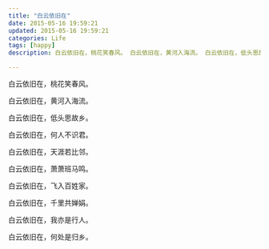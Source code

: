 ```yaml
---
title: "白云依旧在"
date: 2015-05-16 19:59:21
updated: 2015-05-16 19:59:21
categories: Life
tags: [happy]
description: 白云依旧在，桃花笑春风。 白云依旧在，黄河入海流。 白云依旧在，低头思故乡。 白云依旧在，何人不识君。 白云依旧在，天涯若比邻。 白云依旧在，萧萧班马鸣。 白云依旧在，飞入百姓家。 白云依旧在，千里共婵娟。 白云依旧在，我亦是行人。 白云依旧在，何处是归乡。

---
```


白云依旧在，桃花笑春风。

白云依旧在，黄河入海流。

白云依旧在，低头思故乡。

白云依旧在，何人不识君。

白云依旧在，天涯若比邻。

白云依旧在，萧萧班马鸣。

白云依旧在，飞入百姓家。

白云依旧在，千里共婵娟。

白云依旧在，我亦是行人。

白云依旧在，何处是归乡。

